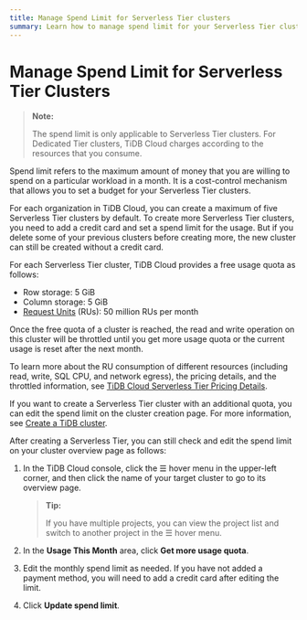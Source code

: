 ```yaml
---
title: Manage Spend Limit for Serverless Tier clusters
summary: Learn how to manage spend limit for your Serverless Tier clusters.
---
```


# Manage Spend Limit for Serverless Tier Clusters

> **Note:**
>
> The spend limit is only applicable to Serverless Tier clusters. For Dedicated Tier clusters, TiDB Cloud charges according to the resources that you consume.

Spend limit refers to the maximum amount of money that you are willing to spend on a particular workload in a month. It is a cost-control mechanism that allows you to set a budget for your Serverless Tier clusters.

For each organization in TiDB Cloud, you can create a maximum of five Serverless Tier clusters by default. To create more Serverless Tier clusters, you need to add a credit card and set a spend limit for the usage. But if you delete some of your previous clusters before creating more, the new cluster can still be created without a credit card.

For each Serverless Tier cluster, TiDB Cloud provides a free usage quota as follows:

- Row storage: 5 GiB
- Column storage: 5 GiB
- [Request Units](/tidb-cloud/tidb-cloud-glossary.md#request-unit) (RUs): 50 million RUs per month

Once the free quota of a cluster is reached, the read and write operation on this cluster will be throttled until you get more usage quota or the current usage is reset after the next month.

To learn more about the RU consumption of different resources (including read, write, SQL CPU, and network egress), the pricing details, and the throttled information, see [TiDB Cloud Serverless Tier Pricing Details](https://www.pingcap.com/tidb-cloud-serverless-pricing-details).

If you want to create a Serverless Tier cluster with an additional quota, you can edit the spend limit on the cluster creation page. For more information, see [Create a TiDB cluster](/tidb-cloud/create-tidb-cluster.md#step-4-create-a-tidb-cluster).

After creating a Serverless Tier, you can still check and edit the spend limit on your cluster overview page as follows:

1. In the TiDB Cloud console, click the ☰ hover menu in the upper-left corner, and then click the name of your target cluster to go to its overview page.

    > **Tip:**
    >
    > If you have multiple projects, you can view the project list and switch to another project in the ☰ hover menu.

2. In the **Usage This Month** area, click **Get more usage quota**.
3. Edit the monthly spend limit as needed. If you have not added a payment method, you will need to add a credit card after editing the limit.
4. Click **Update spend limit**.
